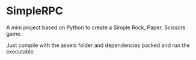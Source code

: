 # SimpleRPC
A mini project based on Python to create a Simple Rock, Paper, Scissors game. 

Just compile with the assets folder and dependencies packed and run the executable.
